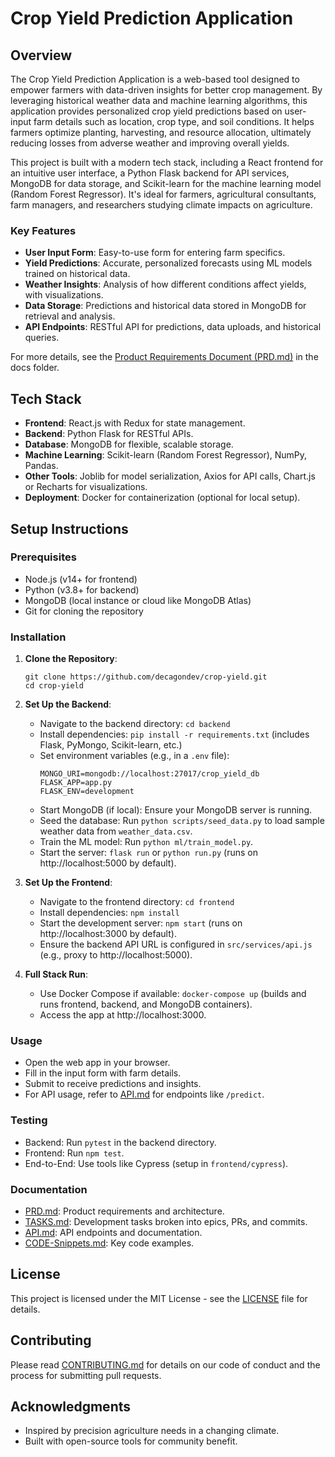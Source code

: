 # Crop Yield Prediction Application

## Overview

The Crop Yield Prediction Application is a web-based tool designed to empower farmers with data-driven insights for better crop management. By leveraging historical weather data and machine learning algorithms, this application provides personalized crop yield predictions based on user-input farm details such as location, crop type, and soil conditions. It helps farmers optimize planting, harvesting, and resource allocation, ultimately reducing losses from adverse weather and improving overall yields.

This project is built with a modern tech stack, including a React frontend for an intuitive user interface, a Python Flask backend for API services, MongoDB for data storage, and Scikit-learn for the machine learning model (Random Forest Regressor). It's ideal for farmers, agricultural consultants, farm managers, and researchers studying climate impacts on agriculture.

### Key Features
- **User Input Form**: Easy-to-use form for entering farm specifics.
- **Yield Predictions**: Accurate, personalized forecasts using ML models trained on historical data.
- **Weather Insights**: Analysis of how different conditions affect yields, with visualizations.
- **Data Storage**: Predictions and historical data stored in MongoDB for retrieval and analysis.
- **API Endpoints**: RESTful API for predictions, data uploads, and historical queries.

For more details, see the [Product Requirements Document (PRD.md)](docs/PRD.md) in the docs folder.

## Tech Stack
- **Frontend**: React.js with Redux for state management.
- **Backend**: Python Flask for RESTful APIs.
- **Database**: MongoDB for flexible, scalable storage.
- **Machine Learning**: Scikit-learn (Random Forest Regressor), NumPy, Pandas.
- **Other Tools**: Joblib for model serialization, Axios for API calls, Chart.js or Recharts for visualizations.
- **Deployment**: Docker for containerization (optional for local setup).

## Setup Instructions

### Prerequisites
- Node.js (v14+ for frontend)
- Python (v3.8+ for backend)
- MongoDB (local instance or cloud like MongoDB Atlas)
- Git for cloning the repository

### Installation
1. **Clone the Repository**:
   ```
   git clone https://github.com/decagondev/crop-yield.git
   cd crop-yield
   ```

2. **Set Up the Backend**:
   - Navigate to the backend directory: `cd backend`
   - Install dependencies: `pip install -r requirements.txt` (includes Flask, PyMongo, Scikit-learn, etc.)
   - Set environment variables (e.g., in a `.env` file):
     ```
     MONGO_URI=mongodb://localhost:27017/crop_yield_db
     FLASK_APP=app.py
     FLASK_ENV=development
     ```
   - Start MongoDB (if local): Ensure your MongoDB server is running.
   - Seed the database: Run `python scripts/seed_data.py` to load sample weather data from `weather_data.csv`.
   - Train the ML model: Run `python ml/train_model.py`.
   - Start the server: `flask run` or `python run.py` (runs on http://localhost:5000 by default).

3. **Set Up the Frontend**:
   - Navigate to the frontend directory: `cd frontend`
   - Install dependencies: `npm install`
   - Start the development server: `npm start` (runs on http://localhost:3000 by default).
   - Ensure the backend API URL is configured in `src/services/api.js` (e.g., proxy to http://localhost:5000).

4. **Full Stack Run**:
   - Use Docker Compose if available: `docker-compose up` (builds and runs frontend, backend, and MongoDB containers).
   - Access the app at http://localhost:3000.

### Usage
- Open the web app in your browser.
- Fill in the input form with farm details.
- Submit to receive predictions and insights.
- For API usage, refer to [API.md](docs/API.md) for endpoints like `/predict`.

### Testing
- Backend: Run `pytest` in the backend directory.
- Frontend: Run `npm test`.
- End-to-End: Use tools like Cypress (setup in `frontend/cypress`).

### Documentation
- [PRD.md](docs/PRD.md): Product requirements and architecture.
- [TASKS.md](docs/TASKS.md): Development tasks broken into epics, PRs, and commits.
- [API.md](docs/API.md): API endpoints and documentation.
- [CODE-Snippets.md](docs/CODE-Snippets.md): Key code examples.

## License
This project is licensed under the MIT License - see the [LICENSE](LICENSE) file for details.

## Contributing
Please read [CONTRIBUTING.md](CONTRIBUTING.md) for details on our code of conduct and the process for submitting pull requests.

## Acknowledgments
- Inspired by precision agriculture needs in a changing climate.
- Built with open-source tools for community benefit.
